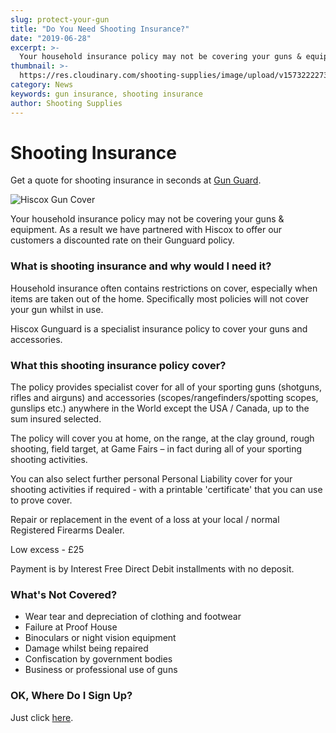 ```yaml
---
slug: protect-your-gun
title: "Do You Need Shooting Insurance?"
date: "2019-06-28"
excerpt: >-
  Your household insurance policy may not be covering your guns & equipment.
thumbnail: >-
  https://res.cloudinary.com/shooting-supplies/image/upload/v1573222273/hiscox-insurance_kzzgbi.jpg
category: News
keywords: gun insurance, shooting insurance
author: Shooting Supplies
---
```


# **Shooting Insurance**

Get a quote for shooting insurance in seconds at [Gun Guard](https://www.gunguard.co.uk/?a=9382).

![Hiscox Gun Cover](https://res.cloudinary.com/shooting-supplies/image/upload/v1573222273/hiscox-insurance_kzzgbi.jpg)

Your household insurance policy may not be covering your guns & equipment. As a result we have partnered with Hiscox to offer our customers a discounted rate on their Gunguard policy.

### What is shooting insurance and why would I need it?

Household insurance often contains restrictions on cover, especially when items are taken out of the home. Specifically most policies will not cover your gun whilst in use.

Hiscox Gunguard is a specialist insurance policy to cover your guns and accessories.

### What this shooting insurance policy cover?

The policy provides specialist cover for all of your sporting guns (shotguns, rifles and airguns) and accessories (scopes/rangefinders/spotting scopes, gunslips etc.) anywhere in the World except the USA / Canada, up to the sum insured selected.

The policy will cover you at home, on the range, at the clay ground, rough shooting, field target, at Game Fairs – in fact during all of your sporting shooting activities.

You can also select further personal Personal Liability cover for your shooting activities if required - with a printable 'certificate' that you can use to prove cover.

Repair or replacement in the event of a loss at your local / normal Registered Firearms Dealer.

Low excess - £25

Payment is by Interest Free Direct Debit installments with no deposit.

### What's Not Covered?

- Wear tear and depreciation of clothing and footwear
- Failure at Proof House
- Binoculars or night vision equipment
- Damage whilst being repaired
- Confiscation by government bodies
- Business or professional use of guns

### OK, Where Do I Sign Up?

Just click [here](https://www.gunguard.co.uk/?a=9382).
